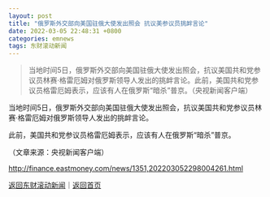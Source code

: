 ```yaml
---
layout: post
title: "俄罗斯外交部向美国驻俄大使发出照会 抗议美参议员挑衅言论"
date: 2022-03-05 22:48:31 +0800
categories: emnews
tags: 东财滚动新闻
---
```

> 当地时间5日，俄罗斯外交部向美国驻俄大使发出照会，抗议美国共和党参议员林赛·格雷厄姆对俄罗斯领导人发出的挑衅言论。此前，美国共和党参议员格雷厄姆表示，应该有人在俄罗斯“暗杀”普京。（央视新闻客户端）

<p>当地时间5日，俄罗斯外交部向美国驻俄大使发出照会，抗议美国共和党参议员林赛·格雷厄姆对俄罗斯领导人发出的挑衅言论。</p>
 <p>此前，美国共和党参议员格雷厄姆表示，应该有人在俄罗斯“暗杀”普京。</p><p class="em_media">（文章来源：央视新闻客户端）</p>

<http://finance.eastmoney.com/news/1351,202203052298004261.html>

[返回东财滚动新闻](//finews.withounder.com/emnews/)｜[返回首页](//finews.withounder.com/)